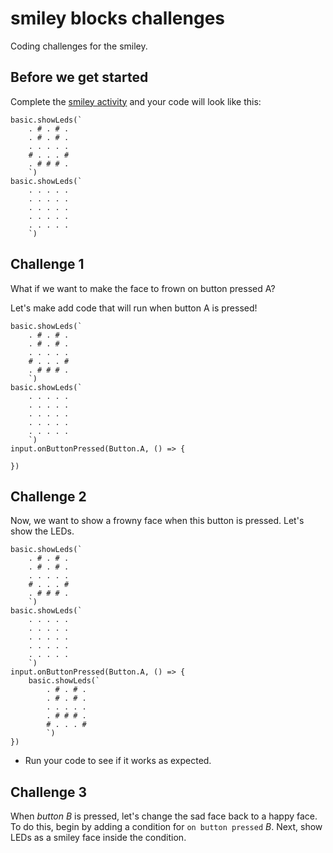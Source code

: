 # smiley blocks challenges

Coding challenges for the smiley. 

## Before we get started

Complete the [smiley activity](/lessons/smiley/activity) and your code will look like this:


```blocks
basic.showLeds(`
    . # . # .
    . # . # .
    . . . . .
    # . . . #
    . # # # .
    `)
basic.showLeds(`
    . . . . .
    . . . . .
    . . . . .
    . . . . .
    . . . . .
    `)
```


## Challenge 1

What if we want to make the face to frown on button pressed A?

Let's make add code that will run when button A is pressed!


```blocks
basic.showLeds(`
    . # . # .
    . # . # .
    . . . . .
    # . . . #
    . # # # .
    `)
basic.showLeds(`
    . . . . .
    . . . . .
    . . . . .
    . . . . .
    . . . . .
    `)
input.onButtonPressed(Button.A, () => {
    
})
```

## Challenge 2



Now, we want to show a frowny face when this button is pressed. Let's show the LEDs.

```blocks
basic.showLeds(`
    . # . # .
    . # . # .
    . . . . .
    # . . . #
    . # # # .
    `)
basic.showLeds(`
    . . . . .
    . . . . .
    . . . . .
    . . . . .
    . . . . .
    `)
input.onButtonPressed(Button.A, () => {
    basic.showLeds(`
        . # . # .
        . # . # .
        . . . . .
        . # # # .
        # . . . #
        `)
})

```

* Run your code to see if it works as expected.

## Challenge 3

When *button B* is pressed, let's change the sad face back to a happy face. To do this, begin by adding a condition for `on button pressed` *B*. Next, show LEDs as a smiley face inside the condition.

